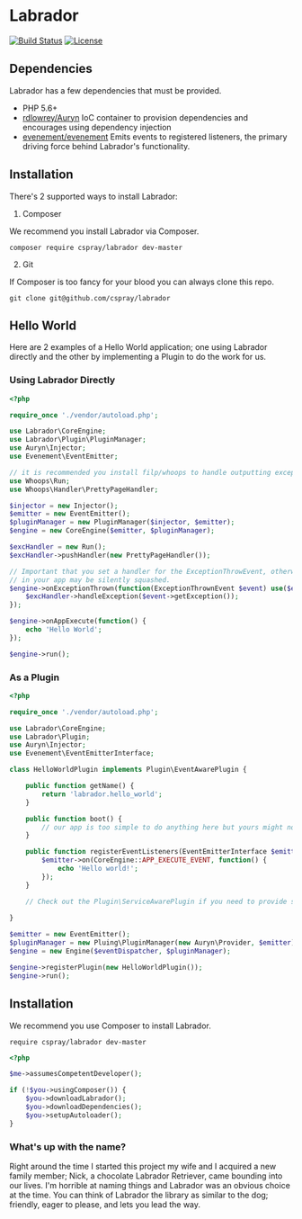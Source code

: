 # Labrador

[![Build Status](https://travis-ci.org/cspray/labrador.svg?branch=master)](https://travis-ci.org/cspray/labrador.svg?branch=master)
[![License](https://poser.pugx.org/cspray/labrador/license.png)](https://packagist.org/packages/cspray/labrador)



## Dependencies

Labrador has a few dependencies that must be provided.

- PHP 5.6+
- [rdlowrey/Auryn](https://github.com/rdlowrey/Auryn) IoC container to provision dependencies and encourages using dependency injection
- [evenement/evenement](https://github.com/igorw/evenement) Emits events to registered listeners, the primary driving force behind Labrador's functionality.

## Installation

There's 2 supported ways to install Labrador:

1. Composer

We recommend you install Labrador via Composer.
 
`composer require cspray/labrador dev-master`

2. Git

If Composer is too fancy for your blood you can always clone this repo.

`git clone git@github.com/cspray/labrador`

## Hello World

Here are 2 examples of a Hello World application; one using Labrador directly and the other by implementing 
a Plugin to do the work for us.

### Using Labrador Directly

```php
<?php

require_once './vendor/autoload.php';

use Labrador\CoreEngine;
use Labrador\Plugin\PluginManager;
use Auryn\Injector;
use Evenement\EventEmitter;

// it is recommended you install filp/whoops to handle outputting exception messages
use Whoops\Run;
use Whoops\Handler\PrettyPageHandler;

$injector = new Injector();
$emitter = new EventEmitter();
$pluginManager = new PluginManager($injector, $emitter);
$engine = new CoreEngine($emitter, $pluginManager);

$excHandler = new Run();
$excHandler->pushHandler(new PrettyPageHandler());

// Important that you set a handler for the ExceptionThrowEvent, otherwise exceptions 
// in your app may be silently squashed.
$engine->onExceptionThrown(function(ExceptionThrownEvent $event) use($excHandler) {
    $excHandler->handleException($event->getException());
});

$engine->onAppExecute(function() {
    echo 'Hello World';
});

$engine->run();
```




### As a Plugin

```php
<?php

require_once './vendor/autoload.php';

use Labrador\CoreEngine;
use Labrador\Plugin;
use Auryn\Injector;
use Evenement\EventEmitterInterface;

class HelloWorldPlugin implements Plugin\EventAwarePlugin {

    public function getName() {
        return 'labrador.hello_world';
    }

    public function boot() {
        // our app is too simple to do anything here but yours might not be
    }

    public function registerEventListeners(EventEmitterInterface $emitter) {
        $emitter->on(CoreEngine::APP_EXECUTE_EVENT, function() {
            echo 'Hello world!';
        });
    }

    // Check out the Plugin\ServiceAwarePlugin if you need to provide services
    
}

$emitter = new EventEmitter();
$pluginManager = new Pluing\PluginManager(new Auryn\Provider, $emitter);
$engine = new Engine($eventDispatcher, $pluginManager);

$engine->registerPlugin(new HelloWorldPlugin());
$engine->run();
```

## Installation

We recommend you use Composer to install Labrador.

`require cspray/labrador dev-master`

```php
<?php

$me->assumesCompetentDeveloper();

if (!$you->usingComposer()) {
    $you->downloadLabrador();
    $you->downloadDependencies();
    $you->setupAutoloader();
}
```

### What's up with the name?

Right around the time I started this project my wife and I acquired a new family member; 
Nick, a chocolate Labrador Retriever, came bounding into our lives. I'm horrible at naming 
things and Labrador was an obvious choice at the time. You can think of Labrador the library 
as similar to the dog; friendly, eager to please, and lets you lead the way.
